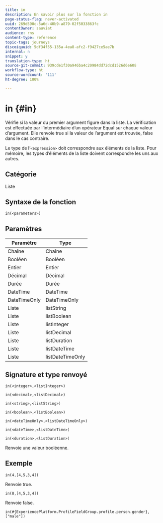 ```yaml
---
title: in
description: En savoir plus sur la fonction in
page-status-flag: never-activated
uuid: 269d590c-5a6d-40b9-a879-02f5033863fc
contentOwner: sauviat
audience: rns
content-type: reference
topic-tags: journeys
discoiquuid: 5df34f55-135a-4ea8-afc2-f9427ce5ae7b
internal: n
snippet: y
translation-type: ht
source-git-commit: 939cde1f30a946ba4c20984dd72dcd1526d6e608
workflow-type: ht
source-wordcount: '111'
ht-degree: 100%

---
```



# in {#in}

Vérifie si la valeur du premier argument figure dans la liste. La vérification est effectuée par l’intermédiaire d’un opérateur Equal sur chaque valeur d’argument. Elle renvoie true si la valeur de l’argument est trouvée, false dans le cas contraire.

Le type de l’`<expression>` doit correspondre aux éléments de la liste. Pour mémoire, les types d’éléments de la liste doivent correspondre les uns aux autres.

## Catégorie

Liste

## Syntaxe de la fonction

`in(<parameters>)`

## Paramètres

| Paramètre | Type |
|-----------|------------------|
| Chaîne | Chaîne |
| Booléen | Booléen |
| Entier | Entier |
| Décimal | Décimal |
| Durée | Durée |
| DateTime | DateTime |
| DateTimeOnly | DateTimeOnly |
| Liste | listString |
| Liste | listBoolean |
| Liste | listInteger |
| Liste | listDecimal |
| Liste | listDuration |
| Liste | listDateTime |
| Liste | listDateTimeOnly |

## Signature et type renvoyé

`in(<integer>,<listInteger>)`

`in(<decimal>,<listDecimal>)`

`in(<string>,<listString>)`

`in(<boolean>,<listBoolean>)`

`in(<dateTimeOnly>,<listDateTimeOnly>)`

`in(<dateTime>,<listDateTime>)`

`in(<duration>,<listDuration>)`

Renvoie une valeur booléenne.

## Exemple

`in(4,[4,5,3,4])`

Renvoie true.

`in(8,[4,5,3,4])`

Renvoie false.

`in(#{ExperiencePlatform.ProfileFieldGroup.profile.person.gender}, ["male"])`
